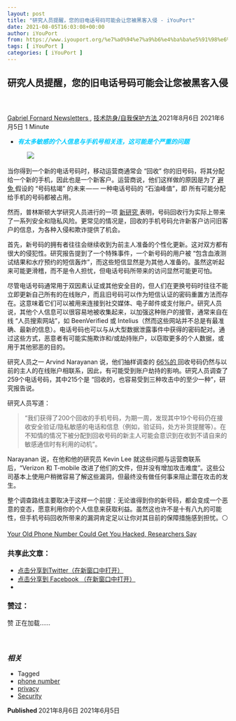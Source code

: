 ```yaml
---
layout: post
title: "研究人员提醒，您的旧电话号码可能会让您被黑客入侵 - iYouPort"
date: 2021-08-05T16:03:08+00:00
author: iYouPort
from: https://www.iyouport.org/%e7%a0%94%e7%a9%b6%e4%ba%ba%e5%91%98%e6%8f%90%e9%86%92%ef%bc%8c%e6%82%a8%e7%9a%84%e6%97%a7%e7%94%b5%e8%af%9d%e5%8f%b7%e7%a0%81%e5%8f%af%e8%83%bd%e4%bc%9a%e8%ae%a9%e6%82%a8%e8%a2%ab%e9%bb%91%e5%ae%a2/
tags: [ iYouPort ]
categories: [ iYouPort ]
---
```


<article class="post-16929 post type-post status-publish format-standard has-post-thumbnail hentry category-newsletters category-54 tag-phone-number tag-privacy tag-security" id="post-16929">
 <header class="entry-header">
  <h1 class="entry-title">
   研究人员提醒，您的旧电话号码可能会让您被黑客入侵
  </h1>
 </header>
 <div class="entry-meta">
  <span class="byline">
   <a href="https://www.iyouport.org/author/gabrielfornard/" rel="author" title="文章作者 Gabriel Fornard">
    Gabriel Fornard
   </a>
  </span>
  <span class="cat-links">
   <a href="https://www.iyouport.org/category/newsletters/" rel="category tag">
    Newsletters
   </a>
   ,
   <a href="https://www.iyouport.org/category/%e6%8a%80%e6%9c%af%e9%98%b2%e8%ba%ab-%e8%87%aa%e6%88%91%e4%bf%9d%e6%8a%a4%e6%96%b9%e6%b3%95/" rel="category tag">
    技术防身/自我保护方法
   </a>
  </span>
  <span class="published-on">
   <time class="entry-date published" datetime="2021-08-06T00:03:08+08:00">
    2021年8月6日
   </time>
   <time class="updated" datetime="2021-06-05T23:52:40+08:00">
    2021年6月5日
   </time>
  </span>
  <span class="word-count">
   1 Minute
  </span>
 </div>
 <div class="entry-content">
  <ul>
   <li class="graf graf--p">
    <span style="color: #00ccff;">
     <em>
      <strong>
       有太多敏感的个人信息与手机号相关连，这可能是个严重的问题
      </strong>
     </em>
    </span>
   </li>
  </ul>
  <figure class="graf graf--figure">
   <img class="graf-image aligncenter jetpack-lazy-image" data-height="890" data-image-id="1*dKGe-g0qRiygywEAItdZIw.png" data-lazy-src="https://i1.wp.com/cdn-images-1.medium.com/max/1067/1*dKGe-g0qRiygywEAItdZIw.png?w=1100&amp;is-pending-load=1#038;ssl=1" data-recalc-dims="1" data-width="1582" src="https://i1.wp.com/cdn-images-1.medium.com/max/1067/1*dKGe-g0qRiygywEAItdZIw.png?w=1100&amp;ssl=1" srcset="data:image/gif;base64,R0lGODlhAQABAIAAAAAAAP///yH5BAEAAAAALAAAAAABAAEAAAIBRAA7"/>
   <noscript>
    <img class="graf-image aligncenter" data-height="890" data-image-id="1*dKGe-g0qRiygywEAItdZIw.png" data-recalc-dims="1" data-width="1582" src="https://i1.wp.com/cdn-images-1.medium.com/max/1067/1*dKGe-g0qRiygywEAItdZIw.png?w=1100&amp;ssl=1"/>
   </noscript>
  </figure>
  <p class="graf graf--p">
   当你得到一个新的电话号码时，移动运营商通常会 “回收” 你的旧号码，将其分配给一个新的手机，因此也是一个新客户。运营商说，他们这样做的原因是为了
   <a class="markup--anchor markup--p-anchor" data-href="https://www.wsj.com/articles/SB10001424052970204012004577070122687462582" href="https://www.wsj.com/articles/SB10001424052970204012004577070122687462582" rel="noopener" target="_blank">
    避免
   </a>
   假设的 “号码枯竭” 的未来 — — 一种电话号码的 “石油峰值”，即 所有可能分配给手机的号码都被占用。
  </p>
  <p class="graf graf--p">
   然而，普林斯顿大学研究人员进行的一项
   <a class="markup--anchor markup--p-anchor" data-href="https://recyclednumbers.cs.princeton.edu/assets/recycled-numbers-latest.pdf" href="https://recyclednumbers.cs.princeton.edu/assets/recycled-numbers-latest.pdf" rel="noopener" target="_blank">
    新研究
   </a>
   表明，号码回收行为实际上带来了一系列安全和隐私风险。更常见的情况是，回收的手机号码允许新客户访问旧客户的信息，为各种入侵和欺诈提供了机会。
  </p>
  <p class="graf graf--p">
   首先，新号码的拥有者往往会继续收到为前主人准备的个性化更新。这对双方都有很大的侵犯性。研究报告提到了一个特殊事件，一个新号码的用户被 “包含血液测试结果和水疗预约的短信轰炸”，而这些短信显然是为其他人准备的。虽然这听起来可能更滑稽，而不是令人担忧，但电话号码所带来的访问显然可能更可怕。
  </p>
  <p class="graf graf--p">
   尽管电话号码通常用于双因素认证或其他安全目的，但人们在更换号码时往往不能立即更新自己所有的在线账户，而且旧号码可以作为短信认证的密码重置方法而存在。这意味着它们可以被用来连接到社交媒体、电子邮件或支付账户。研究人员说，其他个人信息可以很容易地被收集起来，以加强这种账户的接管，通常来自在线 “人员搜索网站”，如 BeenVerified 或 Intelius（然而这些网站并不总是有最准确、最新的信息）。电话号码也可以与从大型数据泄露事件中获得的密码配对。通过这些方式，恶意者有可能实施欺诈和/或劫持账户，以窃取更多的个人数据，或用于其他邪恶的目的。
  </p>
  <p class="graf graf--p">
   研究人员之一 Arvind Narayanan 说，他们抽样调查的
   <a class="markup--anchor markup--p-anchor" data-href="https://twitter.com/random_walker/status/1389282906883899394?s=21" href="https://twitter.com/random_walker/status/1389282906883899394?s=21" rel="noopener" target="_blank">
    66%的
   </a>
   回收号码仍然与以前的主人的在线账户相联系，因此，有可能受到账户劫持的影响。研究人员调查了259个电话号码，其中215个是 “回收的，也容易受到三种攻击中的至少一种”，研究报告说。
  </p>
  <p class="graf graf--p">
   研究人员写道：
  </p>
  <blockquote class="graf graf--blockquote graf--startsWithDoubleQuote">
   <p>
    “我们获得了200个回收的手机号码，为期一周，发现其中19个号码仍在接收安全验证/隐私敏感的电话和信息（例如，验证码，处方补货提醒等）。在不知情的情况下被分配到回收号码的新主人可能会意识到在收到不请自来的敏感通信时有利用的动机”。
   </p>
  </blockquote>
  <p class="graf graf--p">
   Narayanan 说，在他和他的研究员 Kevin Lee 就这些问题与运营商联系后，“Verizon 和 T-mobile 改进了他们的文件，但并没有增加攻击难度”。这些公司基本上使用户稍微容易了解这些漏洞，但最终没有做任何事来阻止潜在攻击的发生。
  </p>
  <p class="graf graf--p">
   整个调查路线主要取决于这样一个前提：无论谁得到你的新号码，都会变成一个恶意的变态，愿意利用你的个人信息来获取利益。虽然这也许不是十有八九的可能性，但手机号码回收所带来的漏洞肯定足以让你对其目前的保障措施感到担忧。⚪️
  </p>
  <p class="graf graf--p">
   <a class="markup--anchor markup--p-anchor" data-href="https://gizmodo.com/your-old-phone-number-could-get-you-hacked-researchers-1846813781" href="https://gizmodo.com/your-old-phone-number-could-get-you-hacked-researchers-1846813781" rel="noopener" target="_blank">
    Your Old Phone Number Could Get You Hacked, Researchers Say
   </a>
  </p>
  <div id="atatags-1611829871-610c933f17df1">
  </div>
  <div class="sharedaddy sd-sharing-enabled">
   <div class="robots-nocontent sd-block sd-social sd-social-icon sd-sharing">
    <h3 class="sd-title">
     共享此文章：
    </h3>
    <div class="sd-content">
     <ul>
      <li class="share-twitter">
       <a class="share-twitter sd-button share-icon no-text" data-shared="sharing-twitter-16929" href="https://www.iyouport.org/%e7%a0%94%e7%a9%b6%e4%ba%ba%e5%91%98%e6%8f%90%e9%86%92%ef%bc%8c%e6%82%a8%e7%9a%84%e6%97%a7%e7%94%b5%e8%af%9d%e5%8f%b7%e7%a0%81%e5%8f%af%e8%83%bd%e4%bc%9a%e8%ae%a9%e6%82%a8%e8%a2%ab%e9%bb%91%e5%ae%a2/?share=twitter" rel="nofollow noopener noreferrer" target="_blank" title="点击分享到Twitter">
        <span>
        </span>
        <span class="sharing-screen-reader-text">
         点击分享到Twitter（在新窗口中打开）
        </span>
       </a>
      </li>
      <li class="share-facebook">
       <a class="share-facebook sd-button share-icon no-text" data-shared="sharing-facebook-16929" href="https://www.iyouport.org/%e7%a0%94%e7%a9%b6%e4%ba%ba%e5%91%98%e6%8f%90%e9%86%92%ef%bc%8c%e6%82%a8%e7%9a%84%e6%97%a7%e7%94%b5%e8%af%9d%e5%8f%b7%e7%a0%81%e5%8f%af%e8%83%bd%e4%bc%9a%e8%ae%a9%e6%82%a8%e8%a2%ab%e9%bb%91%e5%ae%a2/?share=facebook" rel="nofollow noopener noreferrer" target="_blank" title="点击分享到 Facebook ">
        <span>
        </span>
        <span class="sharing-screen-reader-text">
         点击分享到 Facebook （在新窗口中打开）
        </span>
       </a>
      </li>
      <li class="share-end">
      </li>
     </ul>
    </div>
   </div>
  </div>
  <div class="sharedaddy sd-block sd-like jetpack-likes-widget-wrapper jetpack-likes-widget-unloaded" data-name="like-post-frame-161182987-16929-610c933f182e6" data-src="https://widgets.wp.com/likes/#blog_id=161182987&amp;post_id=16929&amp;origin=www.iyouport.org&amp;obj_id=161182987-16929-610c933f182e6" data-title="点赞或转载" id="like-post-wrapper-161182987-16929-610c933f182e6">
   <h3 class="sd-title">
    赞过：
   </h3>
   <div class="likes-widget-placeholder post-likes-widget-placeholder" style="height: 55px;">
    <span class="button">
     <span>
      赞
     </span>
    </span>
    <span class="loading">
     正在加载……
    </span>
   </div>
   <span class="sd-text-color">
   </span>
   <a class="sd-link-color">
   </a>
  </div>
  <div class="jp-relatedposts" id="jp-relatedposts">
   <h3 class="jp-relatedposts-headline">
    <em>
     相关
    </em>
   </h3>
  </div>
 </div>
 <div class="entry-footer">
  <ul class="post-tags light-text">
   <li>
    Tagged
   </li>
   <li>
    <a href="https://www.iyouport.org/tag/phone-number/" rel="tag">
     phone number
    </a>
   </li>
   <li>
    <a href="https://www.iyouport.org/tag/privacy/" rel="tag">
     privacy
    </a>
   </li>
   <li>
    <a href="https://www.iyouport.org/tag/security/" rel="tag">
     Security
    </a>
   </li>
  </ul>
 </div>
 <div class="entry-author-wrapper">
  <div class="site-posted-on">
   <strong>
    Published
   </strong>
   <time class="entry-date published" datetime="2021-08-06T00:03:08+08:00">
    2021年8月6日
   </time>
   <time class="updated" datetime="2021-06-05T23:52:40+08:00">
    2021年6月5日
   </time>
  </div>
 </div>
</article>

